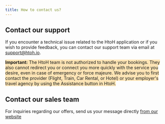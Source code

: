 ```yaml
---
title: How to contact us?
---
```


## Contact our support

If you encounter a technical issue related to the HtoH application or if you wish to provide feedback, you can contact our support team via email at [support@htoh.io](mailto:support@htoh.io).

<span style="background-color:moccasin;"></span><span style="background-color:moccasin;">**Important:** The HtoH team is not authorized to handle your bookings. They also cannot redirect you or connect you more quickly with the service you desire, even in case of emergency or force majeure. We advise you to first contact the provider (Flight, Train, Car Rental, or Hotel) or your employer's travel agency by using the Assistance button in HtoH.</span>

## Contact our sales team

For inquiries regarding our offers, send us your message directly [from our website](https://htoh.io/contact)